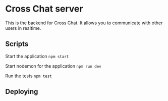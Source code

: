 # Cross Chat server

This is the backend for Cross Chat. It allows you to communicate with other users in realtime.

## Scripts

Start the application `npm start`

Start nodemon for the application `npm run dev`

Run the tests `npm test`

## Deploying

